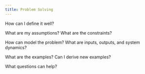 ```yaml
---
title: Problem Solving
---
```


How can I define it well? 

What are my assumptions? What are the constraints? 

How can model the problem? What are inputs, outputs, and system dynamics? 

What are the examples? Can I derive new examples? 

What questions can help? 

